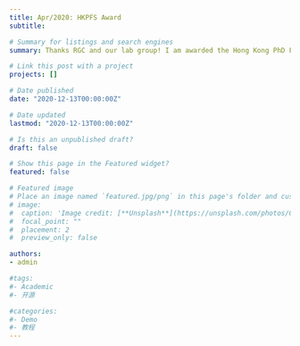 ```yaml
---
title: Apr/2020: HKPFS Award
subtitle: 

# Summary for listings and search engines
summary: Thanks RGC and our lab group! I am awarded the Hong Kong PhD Fellowship Scholarship (HKPFS) since 2022.

# Link this post with a project
projects: []

# Date published
date: "2020-12-13T00:00:00Z"

# Date updated
lastmod: "2020-12-13T00:00:00Z"

# Is this an unpublished draft?
draft: false

# Show this page in the Featured widget?
featured: false

# Featured image
# Place an image named `featured.jpg/png` in this page's folder and customize its options here.
# image:
#  caption: 'Image credit: [**Unsplash**](https://unsplash.com/photos/CpkOjOcXdUY)'
#  focal_point: ""
#  placement: 2
#  preview_only: false

authors:
- admin

#tags:
#- Academic
#- 开源

#categories:
#- Demo
#- 教程
---
```


